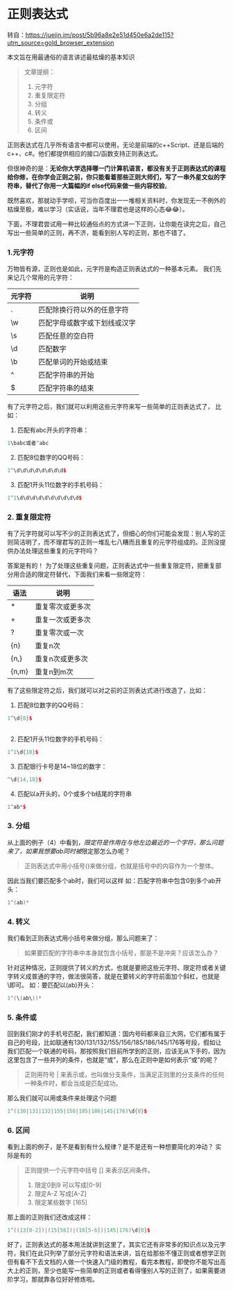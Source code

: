# 正则表达式

转自：https://juejin.im/post/5b96a8e2e51d450e6a2de115?utm_source=gold_browser_extension



本文旨在用最通俗的语言讲述最枯燥的基本知识

> 文章提纲：
>
> 1. 元字符
> 2. 重复限定符
> 3. 分组
> 4. 转义
> 5. 条件或
> 6. 区间

正则表达式在几乎所有语言中都可以使用，无论是前端的c++Script、还是后端的c++、c#。他们都提供相应的接口/函数支持正则表达式。

但很神奇的是：**无论你大学选择哪一门计算机语言，都没有关于正则表达式的课程给你修，在你学会正则之前，你只能看着那些正则大师们，写了一串外星文似的字符串，替代了你用一大篇幅的if else代码来做一些内容校验**。

既然喜欢，那就动手学呗，可当你百度出一一堆相关资料时，你发现无一不例外的枯燥至极，难以学习（实话说，当年不理君也是这样的心态😂😂）。

下面，不理君尝试用一种比较通俗点的方式讲一下正则，让你能在读完之后，自己写出一些简单的正则，再不济，能看到别人写的正则，那也不错了。

### 1.元字符 

万物皆有源，正则也是如此，元字符是构造正则表达式的一种基本元素。
我们先来记几个常用的元字符：

| 元字符 | 说明                         |
| ------ | ---------------------------- |
| .      | 匹配除换行符以外的任意字符   |
| \w     | 匹配字母或数字或下划线或汉字 |
| \s     | 匹配任意的空白符             |
| \d     | 匹配数字                     |
| \b     | 匹配单词的开始或结束         |
| ^      | 匹配字符串的开始             |
| $      | 匹配字符串的结束             |

有了元字符之后，我们就可以利用这些元字符来写一些简单的正则表达式了，
比如：

1. 匹配有abc开头的字符串：
```C++
1\babc或者^abc 
```

2. 匹配8位数字的QQ号码：

```c++
1^\d\d\d\d\d\d\d\d$ 
```

3. 匹配1开头11位数字的手机号码：

```c++
1^1\d\d\d\d\d\d\d\d\d\d$ 
```

### 2. 重复限定符 

有了元字符就可以写不少的正则表达式了，但细心的你们可能会发现：别人写的正则简洁明了，而不理君写的正则一堆乱七八糟而且重复的元字符组成的。正则没提供办法处理这些重复的元字符吗？

答案是有的！
为了处理这些重复问题，正则表达式中一些重复限定符，把重复部分用合适的限定符替代，下面我们来看一些限定符：

| 语法  | 说明             |
| ----- | ---------------- |
| *     | 重复零次或更多次 |
| +     | 重复一次或更多次 |
| ?     | 重复零次或一次   |
| {n}   | 重复n次          |
| {n,}  | 重复n次或更多次  |
| {n,m} | 重复n到m次       |

有了这些限定符之后，我们就可以对之前的正则表达式进行改造了，比如：

1. 匹配8位数字的QQ号码：

```c++
1^\d{8}$
 
```

2. 匹配1开头11位数字的手机号码：

```c++
1^1\d{10}$ 
```

3. 匹配银行卡号是14~18位的数字：

```c++
^\d{14,18}$
```

4. 匹配以a开头的，0个或多个b结尾的字符串

```c++
1^ab*$
```

### 3. 分组 

从上面的例子（4）中看到，*限定符是作用在与他左边最近的一个字符，那么问题来了，如果我想要ab同时被*限定那怎么办呢？

> 正则表达式中用小括号()来做分组，也就是括号中的内容作为一个整体。

因此当我们要匹配多个ab时，我们可以这样
如：匹配字符串中包含0到多个ab开头：

```c++
1^(ab)*
```

### 4. 转义 

我们看到正则表达式用小括号来做分组，那么问题来了：

> 如果要匹配的字符串中本身就包含小括号，那是不是冲突？应该怎么办？

针对这种情况，正则提供了转义的方式，也就是要把这些元字符、限定符或者关键字转义成普通的字符，做法很简答，就是在要转义的字符前面加个斜杠，也就是\即可。
如：要匹配以(ab)开头：

```c++
1^(\(ab\))* 
```

### 5. 条件或 

回到我们刚才的手机号匹配，我们都知道：国内号码都来自三大网，它们都有属于自己的号段，比如联通有130/131/132/155/156/185/186/145/176等号段，假如让我们匹配一个联通的号码，那按照我们目前所学到的正则，应该无从下手的，因为这里包含了一些并列的条件，也就是“或”，那么在正则中是如何表示“或”的呢？

> 正则用符号 | 来表示或，也叫做分支条件，当满足正则里的分支条件的任何一种条件时，都会当成是匹配成功。

那么我们就可以用或条件来处理这个问题

```c++
1^(130|131|132|155|156|185|186|145|176)\d{8}$ 
```

### 6. 区间 

看到上面的例子，是不是看到有什么规律？是不是还有一种想要简化的冲动？
实际是有的

> 正则提供一个元字符中括号 [] 来表示区间条件。
>
> 1. 限定0到9 可以写成[0-9]
> 2. 限定A-Z 写成[A-Z]
> 3. 限定某些数字 [165]

那上面的正则我们还改成这样：

```c++
1^((13[0-2])|(15[56])|(18[5-6])|145|176)\d{8}$ 
```

好了，正则表达式的基本用法就讲到这里了，其实它还有非常多的知识点以及元字符，我们在此只列举了部分元字符和语法来讲，旨在给那些不懂正则或者想学正则但有看不下去文档的人做一个快速入门级的教程，看完本教程，即使你不能写出高大上的正则，至少也能写一些简单的正则或者看得懂别人写的正则了，如果需要进阶学习，那就靠各位好好修炼啦。